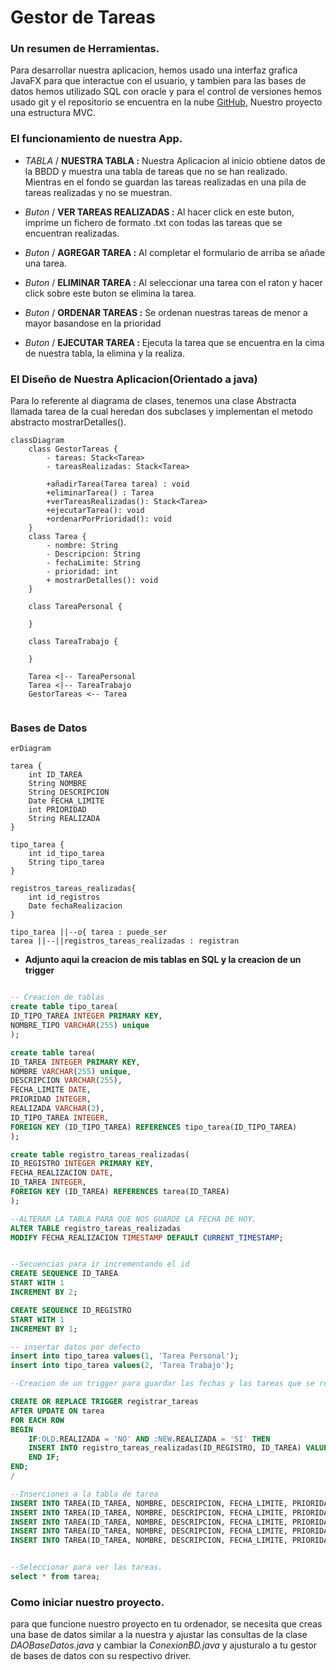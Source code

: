 # Gestor de Tareas
### Un resumen de Herramientas.

Para desarrollar nuestra aplicacion, hemos usado una interfaz grafica JavaFX para que interactue con el usuario, y tambien para las bases de datos hemos utilizado SQL con oracle y para el control de versiones hemos usado git y el repositorio se encuentra en la nube [GitHub](https://github.com/rifi45/Gestor-Tareas), Nuestro proyecto una estructura MVC.

### El funcionamiento de nuestra App.

- *TABLA* / **NUESTRA TABLA :** Nuestra Aplicacion al inicio obtiene datos de la BBDD y muestra una tabla de tareas que no se han realizado. Mientras en el fondo se guardan las tareas realizadas en una pila de tareas realizadas y no se muestran.

- *Buton* / **VER TAREAS REALIZADAS :** Al hacer click en este buton, imprime un fichero de formato .txt con todas las tareas que se encuentran realizadas.
  

- *Buton* / **AGREGAR TAREA :** Al completar el formulario de arriba se añade una tarea.

- *Buton* / **ELIMINAR TAREA :** Al seleccionar una tarea con el raton y hacer click sobre este buton se elimina la tarea.

- *Buton* / **ORDENAR TAREAS :** Se ordenan nuestras tareas de menor a mayor basandose en la prioridad

- *Buton* / **EJECUTAR TAREA :** Ejecuta la tarea que se encuentra en la cima de nuestra tabla, la elimina y la realiza.

### El Diseño de Nuestra Aplicacion(Orientado a java)
Para lo referente al diagrama de clases, tenemos una clase Abstracta llamada tarea de la cual heredan dos subclases y implementan el metodo abstracto mostrarDetalles().
```mermaid
classDiagram
    class GestorTareas {
        - tareas: Stack<Tarea>
        - tareasRealizadas: Stack<Tarea>

        +añadirTarea(Tarea tarea) : void
        +eliminarTarea() : Tarea
        +verTareasRealizadas(): Stack<Tarea>
        +ejecutarTarea(): void
        +ordenarPorPrioridad(): void
    }
    class Tarea {
        - nombre: String
        - Descripcion: String
        - fechaLimite: String
        - prioridad: int
        + mostrarDetalles(): void
    }

    class TareaPersonal {
       
    }

    class TareaTrabajo {
        
    }

    Tarea <|-- TareaPersonal
    Tarea <|-- TareaTrabajo
    GestorTareas <-- Tarea


```
### Bases de Datos
```mermaid
erDiagram

tarea {
    int ID_TAREA
    String NOMBRE
    String DESCRIPCION
    Date FECHA_LIMITE
    int PRIORIDAD
    String REALIZADA
}

tipo_tarea {
    int id_tipo_tarea
    String tipo_tarea
}

registros_tareas_realizadas{
    int id_registros
    Date fechaRealizacion
}

tipo_tarea ||--o{ tarea : puede_ser
tarea ||--||registros_tareas_realizadas : registran
```
- **Adjunto aqui la creacion de mis tablas en SQL y la creacion de un trigger**

```sql

-- Creacion de tablas
create table tipo_tarea(
ID_TIPO_TAREA INTEGER PRIMARY KEY,
NOMBRE_TIPO VARCHAR(255) unique
);

create table tarea(
ID_TAREA INTEGER PRIMARY KEY,
NOMBRE VARCHAR(255) unique,
DESCRIPCION VARCHAR(255),
FECHA_LIMITE DATE,
PRIORIDAD INTEGER,
REALIZADA VARCHAR(2),
ID_TIPO_TAREA INTEGER,
FOREIGN KEY (ID_TIPO_TAREA) REFERENCES tipo_tarea(ID_TIPO_TAREA)
);

create table registro_tareas_realizadas(
ID_REGISTRO INTEGER PRIMARY KEY,
FECHA_REALIZACION DATE,
ID_TAREA INTEGER,
FOREIGN KEY (ID_TAREA) REFERENCES tarea(ID_TAREA)
);

--ALTERAR LA TABLA PARA QUE NOS GUARDE LA FECHA DE HOY.
ALTER TABLE registro_tareas_realizadas
MODIFY FECHA_REALIZACION TIMESTAMP DEFAULT CURRENT_TIMESTAMP;


--Secuencias para ir incrementando el id
CREATE SEQUENCE ID_TAREA
START WITH 1
INCREMENT BY 2;

CREATE SEQUENCE ID_REGISTRO
START WITH 1
INCREMENT BY 1;

-- insertar datos por defecto
insert into tipo_tarea values(1, 'Tarea Personal');
insert into tipo_tarea values(2, 'Tarea Trabajo');

--Creacion de un trigger para guardar las fechas y las tareas que se reaizaron

CREATE OR REPLACE TRIGGER registrar_tareas
AFTER UPDATE ON tarea
FOR EACH ROW
BEGIN
    IF:OLD.REALIZADA = 'NO' AND :NEW.REALIZADA = 'SI' THEN
    INSERT INTO registro_tareas_realizadas(ID_REGISTRO, ID_TAREA) VALUES(id_registro.NEXTVAL, :NEW.ID_TAREA);
    END IF;
END;
/

--Inserciones a la tabla de tarea
INSERT INTO TAREA(ID_TAREA, NOMBRE, DESCRIPCION, FECHA_LIMITE, PRIORIDAD, REALIZADA, ID_TIPO_TAREA) VALUES (ID_TAREA.NEXTVAL, 'Tarea Programacion', 'Añadir for al metodo comer()', '20/12/2023', 4, 'No', 2);
INSERT INTO TAREA(ID_TAREA, NOMBRE, DESCRIPCION, FECHA_LIMITE, PRIORIDAD, REALIZADA, ID_TIPO_TAREA) VALUES (ID_TAREA.NEXTVAL, 'Tarea Limpiar', 'Limpia tu despacho', '25/12/2023', 8, 'No', 1);
INSERT INTO TAREA(ID_TAREA, NOMBRE, DESCRIPCION, FECHA_LIMITE, PRIORIDAD, REALIZADA, ID_TIPO_TAREA) VALUES (ID_TAREA.NEXTVAL, 'Comprar ingredientes', 'Ir al supermercado y comprar ingredientes para cocinar la cena', '30/12/2023', 6, 'No', 1);
INSERT INTO TAREA(ID_TAREA, NOMBRE, DESCRIPCION, FECHA_LIMITE, PRIORIDAD, REALIZADA, ID_TIPO_TAREA) VALUES (ID_TAREA.NEXTVAL, 'Estudiar para examen', 'Repasar los apuntes y resolver ejercicios para el examen de matemáticas', '10/01/2024', 7, 'No', 1);
INSERT INTO TAREA(ID_TAREA, NOMBRE, DESCRIPCION, FECHA_LIMITE, PRIORIDAD, REALIZADA, ID_TIPO_TAREA) VALUES (ID_TAREA.NEXTVAL, 'Hacer ejercicio', 'Ir al gimnasio y realizar una rutina de entrenamiento', '05/01/2024', 5, 'No', 1);


--Seleccionar para ver las tareas.
select * from tarea;
```
### Como iniciar nuestro proyecto.

para que funcione nuestro proyecto en tu ordenador, se necesita que creas una base de datos similar a la nuestra y ajustar las consultas de la clase *DAOBaseDatos.java* y cambiar la *ConexionBD.java* y ajusturalo a tu gestor de bases de datos con su respectivo driver.